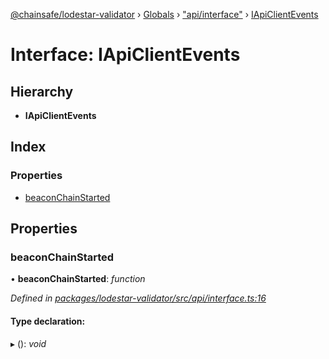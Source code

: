 [@chainsafe/lodestar-validator](../README.md) › [Globals](../globals.md) › ["api/interface"](../modules/_api_interface_.md) › [IApiClientEvents](_api_interface_.iapiclientevents.md)

# Interface: IApiClientEvents

## Hierarchy

* **IApiClientEvents**

## Index

### Properties

* [beaconChainStarted](_api_interface_.iapiclientevents.md#beaconchainstarted)

## Properties

###  beaconChainStarted

• **beaconChainStarted**: *function*

*Defined in [packages/lodestar-validator/src/api/interface.ts:16](https://github.com/ChainSafe/lodestar/blob/c806550/packages/lodestar-validator/src/api/interface.ts#L16)*

#### Type declaration:

▸ (): *void*
